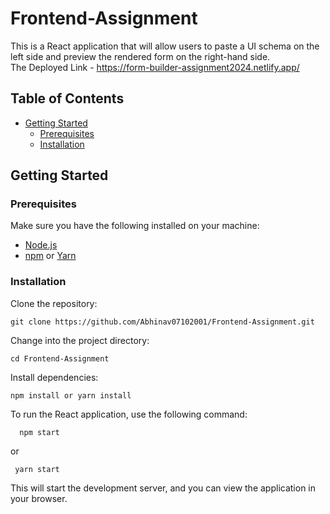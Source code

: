 # Frontend-Assignment
This is a React application that will allow users to paste a UI schema on the left side and preview the rendered form on the right-hand side.
</br>
The Deployed Link - <https://form-builder-assignment2024.netlify.app/>

## Table of Contents
- [Getting Started](#getting-started)
  - [Prerequisites](#prerequisites)
  - [Installation](#installation)

## Getting Started

### Prerequisites

Make sure you have the following installed on your machine:

- [Node.js](https://nodejs.org/)
- [npm](https://www.npmjs.com/) or [Yarn](https://yarnpkg.com/)

### Installation
  Clone the repository:
```
git clone https://github.com/Abhinav07102001/Frontend-Assignment.git
```
Change into the project directory:
```
cd Frontend-Assignment
 ```
Install dependencies:
```
npm install or yarn install
```

To run the React application, use the following command:
```
  npm start
```
or
```
 yarn start
```
This will start the development server, and you can view the application in your browser.
  

